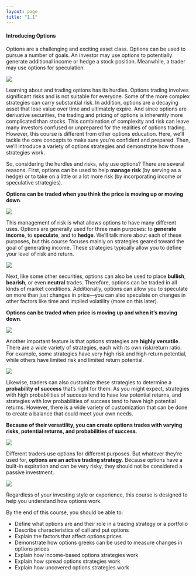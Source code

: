 ```yaml
---
layout: page
title: "1.1"
---
```


#### Introducing Options

Options are a challenging and exciting asset class. Options can be used to pursue a number of goals. An investor may use options to potentially generate additional income or hedge a stock position. Meanwhile, a trader may use options for speculation.

![](https://education.ameritrade.com/content/cms/images/BDTO_Lesson_1.10.01.jpg)

Learning about and trading options has its hurdles. Options trading involves significant risks and is not suitable for everyone. Some of the more complex strategies can carry substantial risk. In addition, options are a decaying asset that lose value over time and ultimately expire. And since options are derivative securities, the trading and pricing of options is inherently more complicated than stocks. This combination of complexity and risk can leave many investors confused or unprepared for the realities of options trading. However, this course is different from other options education. Here, we’ll tackle the core concepts to make sure you’re confident and prepared. Then, we’ll introduce a variety of options strategies and demonstrate how those strategies work.

So, considering the hurdles and risks, why use options? There are several reasons. First, options can be used to help **manage risk**  (by serving as a hedge) or to take on a little or a lot more risk (by incorporating income or speculative strategies).

**Options can be traded when you think the price is moving up or moving down**.

![](https://education.ameritrade.com/content/cms/images/BDTO_Lesson_1.10.02.jpg)

This management of risk is what allows options to have many different uses. Options are generally used for three main purposes: to  **generate income**, to  **speculate**, and to  **hedge**. We’ll talk more about each of these purposes, but this course focuses mainly on strategies geared toward the goal of generating income. These strategies typically allow you to define your level of risk and return.

![](https://education.ameritrade.com/content/cms/images/BDTO_Lesson_1.10.03.jpg)

Next, like some other securities, options can also be used to place  **bullish**,  **bearish**, or even  **neutral**  trades. Therefore, options can be traded in all kinds of market conditions. Additionally, options can allow you to speculate on more than just changes in price—you can also speculate on changes in other factors like time and implied volatility (more on this later).

**Options can be traded when price is moving up and when it’s moving down**.

![](https://education.ameritrade.com/content/cms/images/BDTO_Lesson_1.10.04.jpg)

Another important feature is that options strategies are  **highly versatile**. There are a wide variety of strategies, each with its own risk/return ratio. For example, some strategies have very high risk and high return potential, while others have limited risk and limited return potential.

![](https://education.ameritrade.com/content/cms/images/BDTO_Lesson_1.10.05.jpg)

Likewise, traders can also customize these strategies to determine a  **probability of success**  that’s right for them. As you might expect, strategies with high probabilities of success tend to have low potential returns, and strategies with low probabilities of success tend to have high potential returns. However, there is a wide variety of customization that can be done to create a balance that could meet your own needs.

**Because of their versatility, you can create options trades with varying risks, potential returns, and probabilities of success**.

![](https://education.ameritrade.com/content/cms/images/BDTO_Lesson_1.10.06.jpg)

Different traders use options for different purposes. But whatever they’re used for,  **options are an active trading strategy**. Because options have a built-in expiration and can be very risky, they should not be considered a passive investment.

![](https://education.ameritrade.com/content/cms/images/BDTO_Lesson_1.10.07.jpg)

Regardless of your investing style or experience, this course is designed to help you understand how options work.

By the end of this course, you should be able to:

-   Define what options are and their role in a trading strategy or a portfolio
-   Describe characteristics of call and put options
-   Explain the factors that affect options prices
-   Demonstrate how options greeks can be used to measure changes in options prices
-   Explain how income-based options strategies work
-   Explain how spread options strategies work
-   Explain how uncovered options strategies work
<!--stackedit_data:
eyJoaXN0b3J5IjpbLTE0OTc0MDc2NjddfQ==
-->